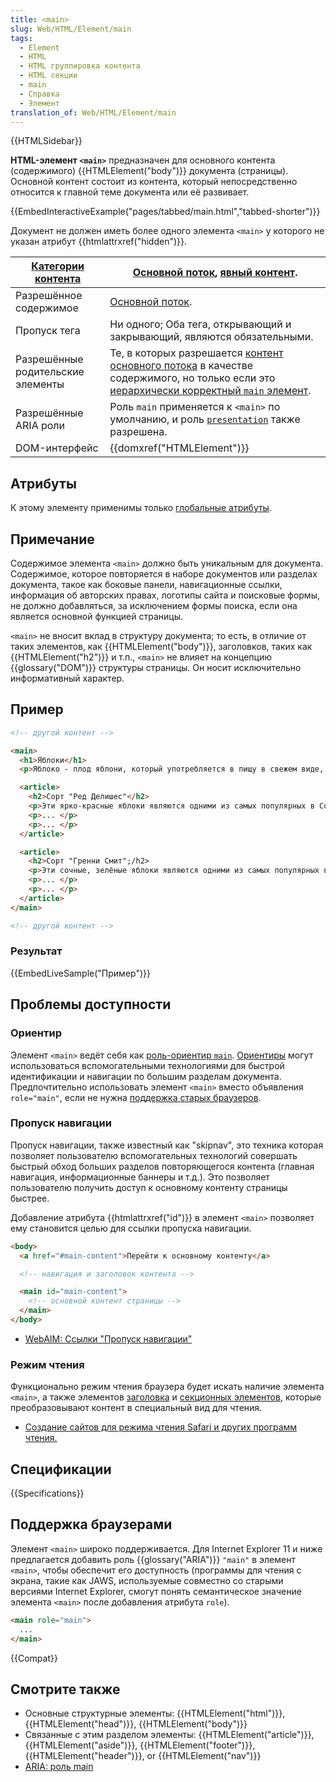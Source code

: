 ```yaml
---
title: <main>
slug: Web/HTML/Element/main
tags:
  - Element
  - HTML
  - HTML группировка контента
  - HTML секции
  - main
  - Справка
  - Элемент
translation_of: Web/HTML/Element/main
---
```

{{HTMLSidebar}}

**HTML-элемент `<main>`** предназначен для основного контента (содержимого) {{HTMLElement("body")}} документа (страницы). Основной контент состоит из контента, который непосредственно относится к главной теме документа или её развивает.

{{EmbedInteractiveExample("pages/tabbed/main.html","tabbed-shorter")}}

Документ не должен иметь более одного элемента `<main>` у которого не указан атрибут {{htmlattrxref("hidden")}}.

| [Категории контента](/ru/docs/Web/Guide/HTML/Content_categories) | [Основной поток](/ru/docs/Web/Guide/HTML/Content_categories#Основной_поток), [явный контент](/ru/docs/Web/Guide/HTML/Content_categories#Явный_контент).                                                                                                                                                |
| ---------------------------------------------------------------- | ------------------------------------------------------------------------------------------------------------------------------------------------------------------------------------------------------------------------------------------------------------------------------------------------------ |
| Разрешённое содержимое                                           | [Основной поток](/ru/docs/Web/Guide/HTML/Content_categories#Основной_поток).                                                                                                                                                                                                                           |
| Пропуск тега                                                     | Ни одного; Оба тега, открывающий и закрывающий, являются обязательными.                                                                                                                                                                                                                                |
| Разрешённые родительские элементы                                | Те, в которых разрешается [контент основного потока](/ru/docs/Web/Guide/HTML/Content_categories#Основной_поток) в качестве содержимого, но только если это [иерархически корректный `main` элемент](https://html.spec.whatwg.org/multipage/grouping-content.html#hierarchically-correct-main-element). |
| Разрешённые ARIA роли                                            | Роль `main` применяется к `<main>` по умолчанию, и роль [`presentation`](/en-US/docs/Web/Accessibility/ARIA/ARIA_Techniques/Using_the_presentation_role) также разрешена.                                                                                                                              |
| DOM-интерфейс                                                    | {{domxref("HTMLElement")}}                                                                                                                                                                                                                                                                   |

## Атрибуты

К этому элементу применимы только [глобальные атрибуты](/ru/docs/Web/HTML/%D0%9E%D0%B1%D1%89%D0%B8%D0%B5_%D0%B0%D1%82%D1%80%D0%B8%D0%B1%D1%83%D1%82%D1%8B).

## Примечание

Содержимое элемента `<main>` должно быть уникальным для документа. Содержимое, которое повторяется в наборе документов или разделах документа, такое как боковые панели, навигационные ссылки, информация об авторских правах, логотипы сайта и поисковые формы, не должно добавляться, за исключением формы поиска, если она является основной функцией страницы.

`<main>` не вносит вклад в структуру документа; то есть, в отличие от таких элементов, как {{HTMLElement("body")}}, заголовков, таких как {{HTMLElement("h2")}} и т.п., `<main>` не влияет на концепцию {{glossary("DOM")}} структуры страницы. Он носит исключительно информативный характер.

## Пример

```html
<!-- другой контент -->

<main>
  <h1>Яблоки</h1>
  <p>Яблоко - плод яблони, который употребляется в пищу в свежем виде, служит сырьём в кулинарии и для приготовления напитков.</p>

  <article>
    <h2>Сорт "Ред Делишес"</h2>
    <p>Эти ярко-красные яблоки являются одними из самых популярных в Соединённых Штатах.</p>
    <p>... </p>
    <p>... </p>
  </article>

  <article>
    <h2>Сорт "Гренни Смит";/h2>
    <p>Эти сочные, зелёные яблоки являются одними из самых популярных в мире.</p>
    <p>... </p>
    <p>... </p>
  </article>
</main>

<!-- другой контент -->
```

### Результат

{{EmbedLiveSample("Пример")}}

## Проблемы доступности

### Ориентир

Элемент `<main>` ведёт себя как [роль-ориентир `main`](/ru/docs/Web/Accessibility/ARIA/Roles/Main_role). [Ориентиры](/ru/docs/Web/Accessibility/ARIA/ARIA_Techniques#Landmark_roles) могут использоваться вспомогательными технологиями для быстрой идентификации и навигации по большим разделам документа. Предпочтительно использовать элемент `<main>` вместо объявления `role="main"`, если не нужна [поддержка старых браузеров](/ru/docs/Web/HTML/Element/main#%D0%9F%D0%BE%D0%B4%D0%B4%D0%B5%D1%80%D0%B6%D0%BA%D0%B0_%D0%B1%D1%80%D0%B0%D1%83%D0%B7%D0%B5%D1%80%D0%B0%D0%BC%D0%B8).

### Пропуск навигации

Пропуск навигации, также известный как "skipnav", это техника которая позволяет пользователю вспомогательных технологий совершать быстрый обход больших разделов повторяющегося контента (главная навигация, информационные баннеры и т.д.). Это позволяет пользователю получить доступ к основному контенту страницы быстрее.

Добавление атрибута {{htmlattrxref("id")}} в элемент `<main>` позволяет ему становится целью для ссылки пропуска навигации.

```html
<body>
  <a href="#main-content">Перейти к основному контенту</a>

  <!-- навигация и заголовок контента -->

  <main id="main-content">
    <!-- основной контент страницы -->
  </main>
</body>
```

- [WebAIM: Ссылки "Пропуск навигации"](https://webaim.org/techniques/skipnav/)

### Режим чтения

Функционально режим чтения браузера будет искать наличие элемента `<main>`, а также элементов [заголовка](/ru/docs/Web/HTML/Element/Heading_Elements) и [секционных элементов](/ru/docs/Web/HTML/Element#%D0%A1%D0%B5%D0%BA%D1%86%D0%B8%D0%BE%D0%BD%D0%B8%D1%80%D0%BE%D0%B2%D0%B0%D0%BD%D0%B8%D0%B5_%D1%81%D0%BE%D0%B4%D0%B5%D1%80%D0%B6%D0%B0%D0%BD%D0%B8%D1%8F), которые преобразовывают контент в специальный вид для чтения.

- [Создание сайтов для режима чтения Safari и других программ чтения.](https://medium.com/@mandy.michael/building-websites-for-safari-reader-mode-and-other-reading-apps-1562913c86c9)

## Спецификации

{{Specifications}}

## Поддержка браузерами

Элемент `<main>` широко поддерживается. Для Internet Explorer 11 и ниже предлагается добавить роль {{glossary("ARIA")}} `"main"` в элемент `<main>`, чтобы обеспечит его доступность (программы для чтения с экрана, такие как JAWS, используемые совместно со старыми версиями Internet Explorer, смогут понять семантическое значение элемента `<main>` после добавления атрибута `role`).

```html
<main role="main">
  ...
</main>
```

{{Compat}}

## Смотрите также

- Основные структурные элементы: {{HTMLElement("html")}}, {{HTMLElement("head")}}, {{HTMLElement("body")}}
- Связанные с этим разделом элементы: {{HTMLElement("article")}}, {{HTMLElement("aside")}}, {{HTMLElement("footer")}}, {{HTMLElement("header")}}, or {{HTMLElement("nav")}}
- [ARIA: роль main](/ru/docs/Web/Accessibility/ARIA/Roles/Main_role)
